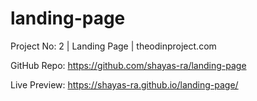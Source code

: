 # landing-page
Project No: 2 | Landing Page | theodinproject.com

GitHub Repo: https://github.com/shayas-ra/landing-page

Live Preview: https://shayas-ra.github.io/landing-page/